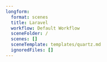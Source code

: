 ```yaml
---
longform:
  format: scenes
  title: Laravel
  workflow: Default Workflow
  sceneFolder: /
  scenes: []
  sceneTemplate: templates/quartz.md
  ignoredFiles: []
---
```

